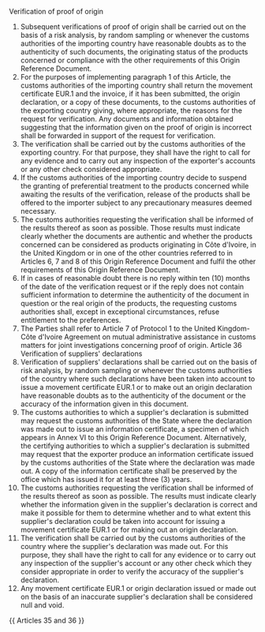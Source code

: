 Verification of proof of origin
1.	Subsequent verifications of proof of origin shall be carried out on the basis of a risk analysis, by random sampling or whenever the customs authorities of the importing country have reasonable doubts as to the authenticity of such documents, the originating status of the products concerned or compliance with the other requirements of this Origin Reference Document.
2.	For the purposes of implementing paragraph 1 of this Article, the customs authorities of the importing country shall return the movement certificate EUR.1 and the invoice, if it has been submitted, the origin declaration, or a copy of these documents, to the customs authorities of the exporting country giving, where appropriate, the reasons for the request for verification. Any documents and information obtained suggesting that the information given on the proof of origin is incorrect shall be forwarded in support of the request for verification.
3.	The verification shall be carried out by the customs authorities of the exporting country. For that purpose, they shall have the right to call for any evidence and to carry out any inspection of the exporter's accounts or any other check considered appropriate.
4.	If the customs authorities of the importing country decide to suspend the granting of preferential treatment to the products concerned while awaiting the results of the verification, release of the products shall be offered to the importer subject to any precautionary measures deemed necessary.
5.	The customs authorities requesting the verification shall be informed of the results thereof as soon as possible. Those results must indicate clearly whether the documents are authentic and whether the products concerned can be considered as products originating in Côte d'Ivoire, in the United Kingdom or in one of the other countries referred to in Articles 6, 7 and 8 of this Origin Reference Document and fulfil the other requirements of this Origin Reference Document.
6.	If in cases of reasonable doubt there is no reply within ten (10) months of the date of the verification request or if the reply does not contain sufficient information to determine the authenticity of the document in question or the real origin of the products, the requesting customs authorities shall, except in exceptional circumstances, refuse entitlement to the preferences.
7.	The Parties shall refer to Article 7 of Protocol 1 to the United Kingdom-Côte d'Ivoire Agreement on mutual administrative assistance in customs matters for joint investigations concerning proof of origin.
Article 36
Verification of suppliers' declarations
1.	Verification of suppliers' declarations shall be carried out on the basis of risk analysis, by random sampling or whenever the customs authorities of the country where such declarations have been taken into account to issue a movement certificate EUR.1 or to make out an origin declaration have reasonable doubts as to the authenticity of the document or the accuracy of the information given in this document.
2.	The customs authorities to which a supplier's declaration is submitted may request the customs authorities of the State where the declaration was made out to issue an information certificate, a specimen of which appears in Annex VI to this Origin Reference Document. Alternatively, the certifying authorities to which a supplier's declaration is submitted may request that the exporter produce an information certificate issued by the customs authorities of the State where the declaration was made out. A copy of the information certificate shall be preserved by the office which has issued it for at least three (3) years.
3.	The customs authorities requesting the verification shall be informed of the results thereof as soon as possible. The results must indicate clearly whether the information given in the supplier's declaration is correct and make it possible for them to determine whether and to what extent this supplier's declaration could be taken into account for issuing a movement certificate EUR.1 or for making out an origin declaration.
4.	The verification shall be carried out by the customs authorities of the country where the supplier's declaration was made out. For this purpose, they shall have the right to call for any evidence or to carry out any inspection of the supplier's account or any other check which they consider appropriate in order to verify the accuracy of the supplier's declaration.
5.	Any movement certificate EUR.1 or origin declaration issued or made out on the basis of an inaccurate supplier's declaration shall be considered null and void.

{{ Articles 35 and 36 }}
